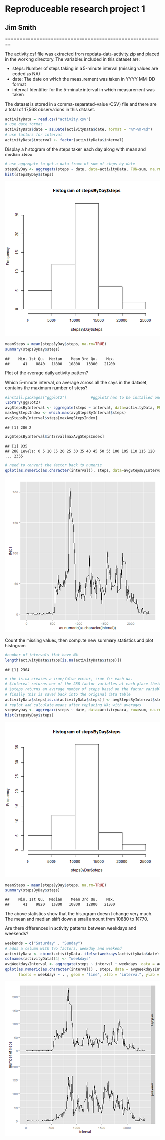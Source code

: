 # Reproduceable research project 1
## Jim Smith
========================================================

The activity.csf file was extracted from repdata-data-activity.zip and placed in the working directory.
The variables included in this dataset are:

- steps: Number of steps taking in a 5-minute interval (missing values are coded as NA)
- date: The date on which the measurement was taken in YYYY-MM-DD format
- interval: Identifier for the 5-minute interval in which measurement was taken

The dataset is stored in a comma-separated-value (CSV) file and there are a total of 17,568 observations in this dataset.

```r
activityData = read.csv("activity.csv")
# use date format
activityData$date = as.Date(activityData$date, format = "%Y-%m-%d")
# use factors for interval
activityData$interval <- factor(activityData$interval)
```

Display a histogram of the steps taken each day along with mean and median steps


```r
# use aggregate to get a data frame of sum of steps by date
stepsByDay <- aggregate(steps ~ date, data=activityData, FUN=sum, na.rm=TRUE)
hist(stepsByDay$steps)
```

![plot of chunk firstHistogram](figure/firstHistogram.png) 

```r
meanSteps = mean(stepsByDay$steps, na.rm=TRUE)
summary(stepsByDay$steps)
```

```
##    Min. 1st Qu.  Median    Mean 3rd Qu.    Max. 
##      41    8840   10800   10800   13300   21200
```
Plot of the average daily activity pattern?

Which 5-minute interval, on average across all the days in the dataset, contains the maximum number of steps?

```r
#install.packages("ggplot2")           #ggplot2 has to be installed once
library(ggplot2)
avgStepsByInterval <- aggregate(steps ~ interval, data=activityData, FUN=mean, na.rm=TRUE)
maxAvgStepsIndex <- which.max(avgStepsByInterval$steps)
avgStepsByInterval$steps[maxAvgStepsIndex]
```

```
## [1] 206.2
```

```r
avgStepsByInterval$interval[maxAvgStepsIndex]
```

```
## [1] 835
## 288 Levels: 0 5 10 15 20 25 30 35 40 45 50 55 100 105 110 115 120 ... 2355
```

```r
# need to convert the factor back to numeric
qplot(as.numeric(as.character(interval)), steps, data=avgStepsByInterval, geom = 'line')
```

![plot of chunk plotIntervalAverages](figure/plotIntervalAverages.png) 

Count the  missing values, then compute new summary statistics and plot histogram


```r
#number of intervals that have NA
length(activityData$steps[is.na(activityData$steps)])
```

```
## [1] 2304
```

```r
# the is.na creates a true/false vector, true for each NA. 
# $interval returns one of the 288 factor variables at each place their is an NA
# $steps returns an average number of steps based on the factor variable
# finally this is saved back into the original data table
activityData$steps[is.na(activityData$steps)] <- avgStepsByInterval$steps[activityData$interval[is.na(activityData$steps)]]
# replot and calculate means after replacing NAs with averages
stepsByDay <- aggregate(steps ~ date, data=activityData, FUN=sum, na.rm=TRUE)
hist(stepsByDay$steps)
```

![plot of chunk replaceNAs](figure/replaceNAs.png) 

```r
meanSteps = mean(stepsByDay$steps, na.rm=TRUE)
summary(stepsByDay$steps)
```

```
##    Min. 1st Qu.  Median    Mean 3rd Qu.    Max. 
##      41    9820   10800   10800   12800   21200
```
The above statistics show that the histogram doesn't change very much. The mean and median
shift down a small amount from 10880 to 10770.

Are there differences in activity patterns between weekdays and weekends?


```r
weekends = c("Saturday" , "Sunday")
# adds a column with two factors, weekday and weekend
activityData <- cbind(activityData, ifelse(weekdays(activityData$date) %in% weekends, "weekend", "weekday"))
colnames(activityData)[4] <- "weekdays"
avgWeekdaysInterval <- aggregate(steps ~ interval + weekdays, data = activityData, mean)
qplot(as.numeric(as.character(interval)) , steps, data = avgWeekdaysInterval, 
      facets = weekdays ~ . , geom = 'line', xlab = "interval", ylab = "number of steps")
```

![plot of chunk weekVsWeekend](figure/weekVsWeekend.png) 
